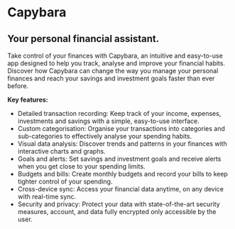 # Capybara

## Your personal financial assistant.

Take control of your finances with Capybara, an intuitive and easy-to-use app designed to help you track, analyse and improve your financial habits.
Discover how Capybara can change the way you manage your personal finances and reach your savings and investment goals faster than ever before. 

**Key features:**
- Detailed transaction recording: Keep track of your income, expenses, investments and savings with a simple, easy-to-use interface.
- Custom categorisation: Organise your transactions into categories and sub-categories to effectively analyse your spending habits.
- Visual data analysis: Discover trends and patterns in your finances with interactive charts and graphs.
- Goals and alerts: Set savings and investment goals and receive alerts when you get close to your spending limits.
- Budgets and bills: Create monthly budgets and record your bills to keep tighter control of your spending.
- Cross-device sync: Access your financial data anytime, on any device with real-time sync.
- Security and privacy: Protect your data with state-of-the-art security measures, account, and data fully encrypted only accessible by the user.
